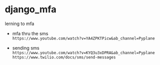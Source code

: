 # django_mfa
lerning to mfa 

* mfa thru the sms   
`https://www.youtube.com/watch?v=YA4ZPKTPicw&ab_channel=Pyplane`

* sending sms   
`https://www.youtube.com/watch?v=KYQ3u3xDPRA&ab_channel=Pyplane`
`https://www.twilio.com/docs/sms/send-messages`